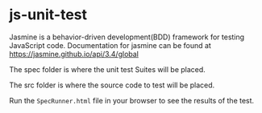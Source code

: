# js-unit-test

Jasmine is a behavior-driven development(BDD) framework for testing JavaScript code.  Documentation for jasmine can be found at
https://jasmine.github.io/api/3.4/global

The spec folder is where the unit test Suites will be placed.

The src folder is where the source code to test will be placed.

Run the `SpecRunner.html` file in your browser to see the results of the test.